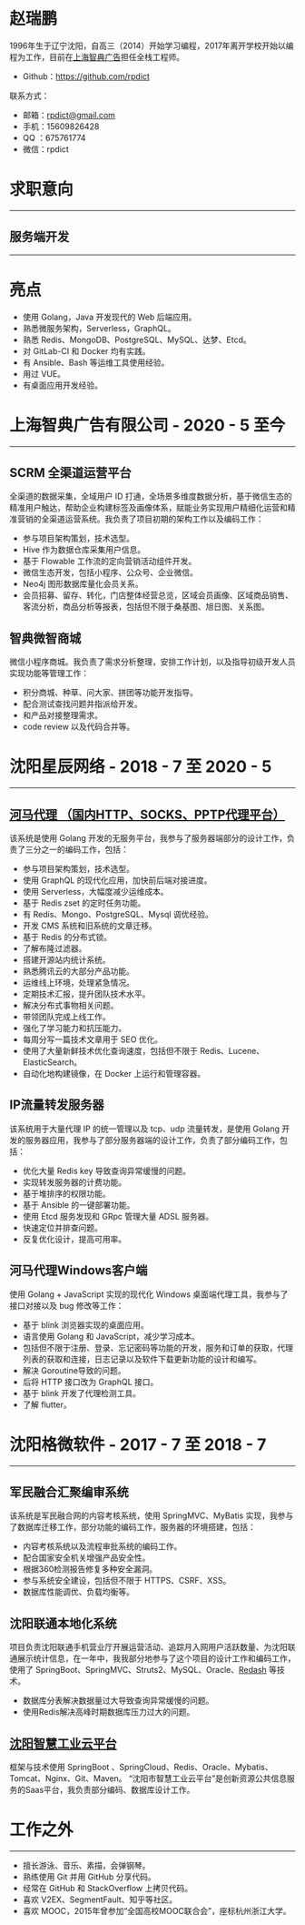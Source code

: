 # 赵瑞鹏

1996年生于辽宁沈阳，自高三（2014）开始学习编程，2017年离开学校开始以编程为工作，目前在[上海智典广告](http://www.win-code.com/)担任全栈工程师。

* Github：https://github.com/rpdict

联系方式：

* 邮箱：[rpdict@gmail.com](mailto:rpdict@gmail.com)
* 手机：15609826428
* QQ  ：675761774
* 微信：rpdict

# 求职意向

* * *

## 服务端开发

* * *

# 亮点

* 使用 Golang，Java 开发现代的 Web 后端应用。
* 熟悉微服务架构，Serverless，GraphQL。
* 熟悉 Redis、MongoDB、PostgreSQL、MySQL、达梦、Etcd。
* 对 GitLab-CI 和 Docker 均有实践。
* 有 Ansible、Bash 等运维工具使用经验。
* 用过 VUE。
* 有桌面应用开发经验。

# 上海智典广告有限公司 - 2020 - 5 至今

* * *

## SCRM 全渠道运营平台

全渠道的数据采集，全域用户 ID 打通，全场景多维度数据分析，基于微信生态的精准用户触达，帮助企业构建标签及画像体系，赋能业务实现用户精细化运营和精准营销的全渠道运营系统。我负责了项目初期的架构工作以及编码工作：

* 参与项目架构策划，技术选型。
* Hive 作为数据仓库采集用户信息。
* 基于 Flowable 工作流的定向营销活动组件开发。
* 微信生态开发，包括小程序、公众号、企业微信。
* Neo4j 图形数据库量化会员关系。
* 会员招募、留存、转化，门店整体经营总览，区域会员画像、区域商品销售、客流分析，商品分析等报表，包括但不限于桑基图、旭日图、关系图。


## 智典微智商城

微信小程序商城。我负责了需求分析整理，安排工作计划，以及指导初级开发人员实现功能等管理工作：

* 积分商城、种草、问大家、拼团等功能开发指导。
* 配合测试查找问题并指派给开发。
* 和产品对接整理需求。
* code review 以及代码合并等。



# 沈阳星辰网络 - 2018 - 7 至 2020 - 5

* * *

## [河马代理 （国内HTTP、SOCKS、PPTP代理平台）](https://www.hemadaili.com/)

该系统是使用 Golang 开发的无服务平台，我参与了服务器端部分的设计工作，负责了三分之一的编码工作，包括：

* 参与项目架构策划，技术选型。
* 使用 GraphQL 的现代化应用，加快前后端对接进度。
* 使用 Serverless，大幅度减少运维成本。
* 基于 Redis zset 的定时任务功能。
* 有 Redis、Mongo、PostgreSQL、Mysql 调优经验。
* 开发 CMS 系统和旧系统的文章迁移。
* 基于 Redis 的分布式锁。
* 了解布隆过滤器。
* 搭建开源站内统计系统。
* 熟悉腾讯云的大部分产品功能。
* 运维线上环境，处理紧急情况。
* 定期技术汇报，提升团队技术水平。
* 解决分布式事物相关问题。
* 带领团队完成上线工作。
* 强化了学习能力和抗压能力。
* 每周分写一篇技术文章用于 SEO 优化。
* 使用了大量新鲜技术优化查询速度，包括但不限于 Redis、Lucene、ElasticSearch。
* 自动化地构建镜像，在 Docker 上运行和管理容器。



## IP流量转发服务器

该系统用于大量代理 IP 的统一管理以及 tcp、udp 流量转发，是使用 Golang 开发的服务器应用，我参与了部分服务器端的设计工作，负责了部分编码工作，包括：

* 优化大量 Redis key 导致查询异常缓慢的问题。
* 实现转发服务器的计费功能。
* 基于堆排序的权限功能。
* 基于 Ansible 的一键部署功能。
* 使用 Etcd 服务发现和 GRpc 管理大量 ADSL 服务器。
* 快速定位并排查问题。
* 反复优化设计，提高可用率。

## 河马代理Windows客户端

使用 Golang + JavaScript 实现的现代化 Windows 桌面端代理工具，我参与了接口对接以及 bug 修改等工作：

* 基于 blink 浏览器实现的桌面应用。
* 语言使用 Golang 和 JavaScript，减少学习成本。
* 包括但不限于注册、登录、忘记密码等功能的开发，服务和订单的获取，代理列表的获取和连接，日志记录以及软件下载更新功能的设计和编写。
* 解决 Goroutine导致的问题。
* 后将 HTTP 接口改为 GraphQL 接口。
* 基于 blink 开发了代理检测工具。
* 了解 flutter。



# 沈阳格微软件 - 2017 - 7 至 2018 - 7

* * *

## 军民融合汇聚编审系统

该系统是军民融合网的内容考核系统，使用 SpringMVC、MyBatis 实现，我参与了数据库迁移工作，部分功能的编码工作，服务器的环境搭建，包括：

* 内容考核系统以及流程审批系统的编码工作。
* 配合国家安全机关增强产品安全性。
* 根据360检测报告修复多种安全漏洞。
* 参与系统安全建设，包括但不限于 HTTPS、CSRF、XSS。
* 数据库性能调优、负载均衡等。

## 沈阳联通本地化系统

项目负责沈阳联通手机营业厅开展运营活动、追踪月入网用户活跃数量、为沈阳联通展示统计信息，在一年中，我我部分地参与了这个项目的设计工作和编码工作，使用了 SpringBoot、SpringMVC、Struts2、MySQL、Oracle、[Redash](https://redash.io/) 等技术。

* 数据库分表解决数据量过大导致查询异常缓慢的问题。
* 使用Redis解决高峰时期数据库压力过大的问题。

## [沈阳智慧工业云平台](http://www.gytaobao.cn:9292/)

框架与技术使用 SpringBoot 、SpringCloud、Redis、Oracle、Mybatis、Tomcat、Nginx、Git、Maven。
“沈阳市智慧工业云平台”是创新资源公共信息服务的Saas平台，我负责部分编码、数据库设计工作。

# 工作之外

* * *

* 擅长游泳、音乐、素描，会弹钢琴。
* 熟练使用 Git 并用 GitHub 分享代码。
* 经常在 GitHub 和  StackOverflow 上拷贝代码。
* 喜欢 V2EX、SegmentFault、知乎等社区。
* 喜欢 MOOC，2015年曾参加“全国高校MOOC联合会”，座标杭州浙江大学。








